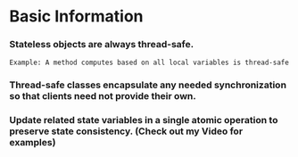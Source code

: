 # Basic Information


### Stateless objects are always thread-safe. 
    Example: A method computes based on all local variables is thread-safe
    
### Thread-safe classes encapsulate any needed synchronization so that clients need not provide their own.

### Update related state variables in a single atomic operation to preserve state consistency. (Check out my Video for examples)
